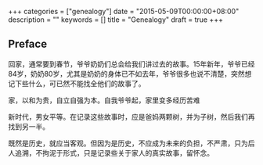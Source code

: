 +++
categories = ["genealogy"]
date = "2015-05-09T00:00:00+08:00"
description = ""
keywords = []
title = "Genealogy"
draft = true
+++

## Preface

回家，通常要到春节，爷爷奶奶们总会给我们讲过去的故事。15年新年，爷爷已经84岁，奶奶80岁，尤其是奶奶的身体已不如去年，爷爷很多也说不清楚，突然想记下些什么，可已然不能找全他们的故事了。

家，以和为贵，自立自强为本。自我爷爷起，家里变多经历苦难

新时代，男女平等。在记录这些故事时，应是爸妈两颗树，并为子树，然后我们再找到另一半。

既然是历史，就应当客观。但因为是历史，不应成为未来的负担，不严肃，只为后人追溯，不拘泥于形式，只是记录些关于家人的真实故事，留怀念。
